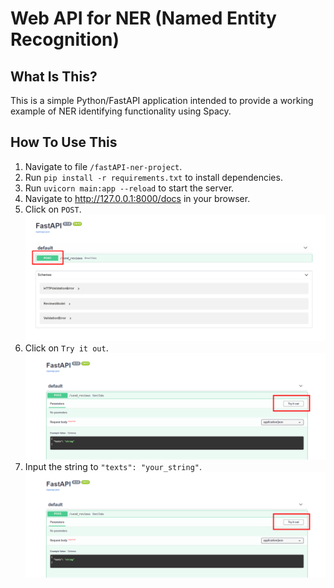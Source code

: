 
Web API for NER (Named Entity Recognition)
==========================================

What Is This?
-------------

This is a simple Python/FastAPI application intended to provide a working example of NER identifying functionality using Spacy. 


How To Use This
---------------

1. Navigate to file `/fastAPI-ner-project`.
2. Run `pip install -r requirements.txt` to install dependencies.
3. Run `uvicorn main:app --reload` to start the server.
4. Navigate to http://127.0.0.1:8000/docs in your browser.
5. Click on `POST`. <br/>
   ![alt text](assets/1.png)
6. Click on `Try it out`. <br/>
   ![alt text](assets/2.png)
7. Input the string to `"texts": "your_string"`. <br/>
   ![alt text](assets/2.png)
